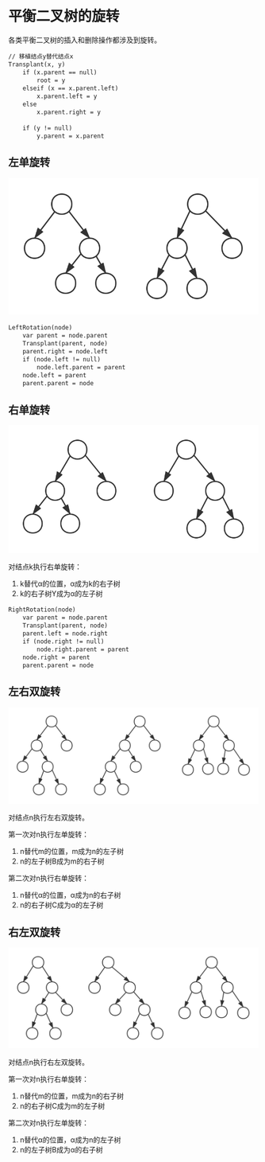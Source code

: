 # 平衡二叉树的旋转

各类平衡二叉树的插入和删除操作都涉及到旋转。

```
// 移植结点y替代结点x
Transplant(x, y)
    if (x.parent == null)
        root = y
    elseif (x == x.parent.left)
        x.parent.left = y
    else
        x.parent.right = y
        
    if (y != null)
        y.parent = x.parent
```

## 左单旋转

![](2.svg)

```
LeftRotation(node)
    var parent = node.parent
    Transplant(parent, node)
    parent.right = node.left
    if (node.left != null)
        node.left.parent = parent
    node.left = parent
    parent.parent = node
```

## 右单旋转 

![](1.svg)

对结点k执行右单旋转：
1. k替代α的位置，α成为k的右子树
2. k的右子树Y成为α的左子树

```
RightRotation(node)
    var parent = node.parent
    Transplant(parent, node)
    parent.left = node.right
    if (node.right != null)
        node.right.parent = parent
    node.right = parent
    parent.parent = node
```

## 左右双旋转

![](3.svg)

对结点n执行左右双旋转。

第一次对n执行左单旋转：
1. n替代m的位置，m成为n的左子树
2. n的左子树B成为m的右子树

第二次对n执行右单旋转：
1. n替代α的位置，α成为n的右子树
2. n的右子树C成为α的左子树

## 右左双旋转

![](4.svg)


对结点n执行右左双旋转。

第一次对n执行右单旋转：
1. n替代m的位置，m成为n的右子树
2. n的右子树C成为m的左子树

第二次对n执行左单旋转：
1. n替代α的位置，α成为n的左子树
2. n的左子树B成为α的右子树

